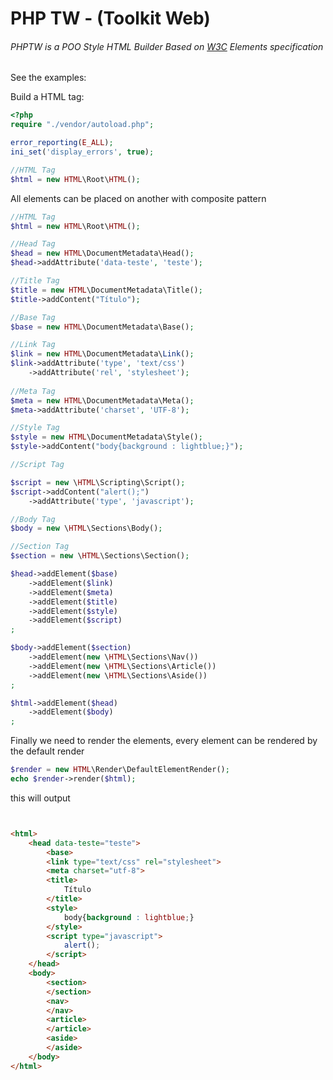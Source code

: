 # PHP TW - (Toolkit Web)

###### PHPTW is a POO Style HTML Builder Based on [W3C](http://www.w3.org/TR/html-markup/elements-by-function.html) Elements specification

See the examples:

Build a HTML tag:

```php
<?php
require "./vendor/autoload.php";

error_reporting(E_ALL);
ini_set('display_errors', true);

//HTML Tag
$html = new HTML\Root\HTML();
```

All elements can be placed on another with composite pattern

```php
//HTML Tag
$html = new HTML\Root\HTML();

//Head Tag
$head = new HTML\DocumentMetadata\Head();
$head->addAttribute('data-teste', 'teste');

//Title Tag
$title = new HTML\DocumentMetadata\Title();
$title->addContent("Título");

//Base Tag
$base = new HTML\DocumentMetadata\Base();

//Link Tag
$link = new HTML\DocumentMetadata\Link();
$link->addAttribute('type', 'text/css')
    ->addAttribute('rel', 'stylesheet');
    
//Meta Tag
$meta = new HTML\DocumentMetadata\Meta();
$meta->addAttribute('charset', 'UTF-8');

//Style Tag
$style = new HTML\DocumentMetadata\Style();
$style->addContent("body{background : lightblue;}");

//Script Tag

$script = new \HTML\Scripting\Script();
$script->addContent("alert();")
    ->addAttribute('type', 'javascript');

//Body Tag
$body = new \HTML\Sections\Body();

//Section Tag
$section = new \HTML\Sections\Section();

$head->addElement($base)
    ->addElement($link)
    ->addElement($meta)
    ->addElement($title)
    ->addElement($style)
    ->addElement($script)
;

$body->addElement($section)
    ->addElement(new \HTML\Sections\Nav())
    ->addElement(new \HTML\Sections\Article())
    ->addElement(new \HTML\Sections\Aside())
;

$html->addElement($head)
    ->addElement($body)
;
```


Finally we need to render the elements, every element can be rendered by the default render

```php
$render = new HTML\Render\DefaultElementRender();
echo $render->render($html);
```
this will output 

```html


<html>
    <head data-teste="teste">
        <base>
        <link type="text/css" rel="stylesheet">
        <meta charset="utf-8">
        <title>
            Título
        </title>
        <style>
            body{background : lightblue;}
        </style>
        <script type="javascript">
            alert();
        </script>
    </head>
    <body>
        <section>
        </section>
        <nav>
        </nav>
        <article>
        </article>
        <aside>
        </aside>
    </body>
</html>

```